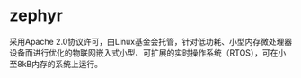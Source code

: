 ﻿# zephyr

采用Apache 2.0协议许可，由Linux基金会托管，针对低功耗、小型内存微处理器设备而进行优化的物联网嵌入式小型、可扩展的实时操作系统（RTOS），可在小至8kB内存的系统上运行。

